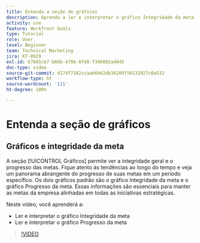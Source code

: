 ```yaml
---
title: Entenda a seção de gráficos
description: Aprenda a ler e interpretar o gráfico Integridade da meta e o gráfico Progresso da meta no [!DNL   Goals].
activity: use
feature: Workfront Goals
type: Tutorial
role: User
level: Beginner
team: Technical Marketing
jira: KT-8929
exl-id: 670d1cb7-b66b-4786-8fd8-f396892a4845
doc-type: video
source-git-commit: d17df7162ccaab6b62db34209f50131927c0a532
workflow-type: ht
source-wordcount: '111'
ht-degree: 100%

---
```


# Entenda a seção de gráficos

## Gráficos e integridade da meta

A seção [!UICONTROL Gráficos] permite ver a integridade geral e o progresso das metas. Fique atento às tendências ao longo do tempo e veja um panorama abrangente do progresso de suas metas em um período específico. Os dois gráficos padrão são o gráfico Integridade da meta e o gráfico Progresso da meta. Essas informações são essenciais para manter as metas da empresa alinhadas em todas as iniciativas estratégicas.

Neste vídeo, você aprenderá a:

* Ler e interpretar o gráfico Integridade da meta
* Ler e interpretar o gráfico Progresso da meta

>[!VIDEO](https://video.tv.adobe.com/v/335201/?quality=12&learn=on&enablevpops)
